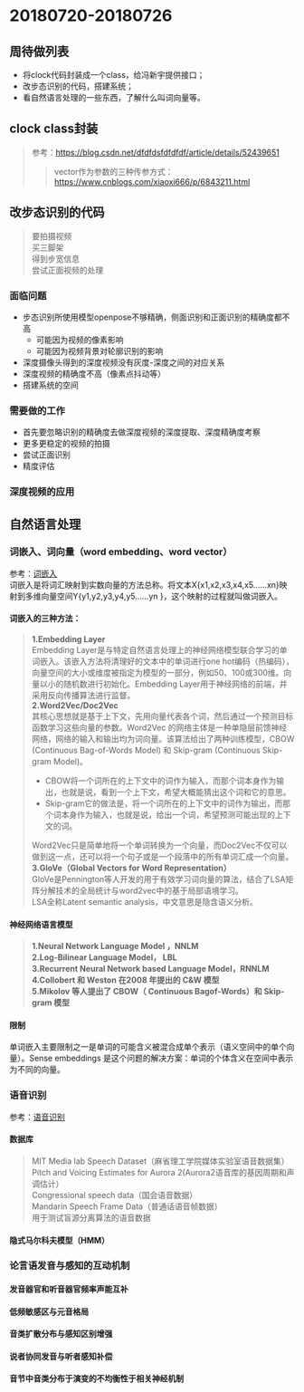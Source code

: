 

# 20180720-20180726
## 周待做列表
* 将clock代码封装成一个class，给冯新宇提供接口；
* 改步态识别的代码，搭建系统；
* 看自然语言处理的一些东西，了解什么叫词向量等。
## clock class封装
>参考：https://blog.csdn.net/dfdfdsfdfdfdf/article/details/52439651
>>vector作为参数的三种传参方式：https://www.cnblogs.com/xiaoxi666/p/6843211.html
## 改步态识别的代码
>要拍摄视频<br>
买三脚架<br>
得到步宽信息<br>
尝试正面视频的处理<br>

### 面临问题
* 步态识别所使用模型openpose不够精确，侧面识别和正面识别的精确度都不高
  + 可能因为视频的像素影响
  + 可能因为视频背景对轮廓识别的影响
* 深度摄像头得到的深度视频没有灰度-深度之间的对应关系
* 深度视频的精确度不高（像素点抖动等）
* 搭建系统的空间
### 需要做的工作
* 首先要忽略识别的精确度去做深度视频的深度提取、深度精确度考察
* 更多更稳定的视频的拍摄
* 尝试正面识别
* 精度评估
### 深度视频的应用

## 自然语言处理
### 词嵌入、词向量（word embedding、word vector）
参考：[词嵌入](https://blog.csdn.net/ch1209498273/article/details/78323478)<br>
词嵌入是将词汇映射到实数向量的方法总称。将文本X{x1,x2,x3,x4,x5……xn}映射到多维向量空间Y{y1,y2,y3,y4,y5……yn }，这个映射的过程就叫做词嵌入。  
#### 词嵌入的三种方法：
>**1.Embedding Layer**<br>
Embedding Layer是与特定自然语言处理上的神经网络模型联合学习的单词嵌入。该嵌入方法将清理好的文本中的单词进行one hot编码（热编码），向量空间的大小或维度被指定为模型的一部分，例如50、100或300维。向量以小的随机数进行初始化。Embedding Layer用于神经网络的前端，并采用反向传播算法进行监督。<br>
>**2.Word2Vec/Doc2Vec**<br>
其核心思想就是基于上下文，先用向量代表各个词，然后通过一个预测目标函数学习这些向量的参数。Word2Vec 的网络主体是一种单隐层前馈神经网络，网络的输入和输出均为词向量。该算法给出了两种训练模型，CBOW (Continuous Bag-of-Words Model) 和 Skip-gram (Continuous Skip-gram Model)。<br>
>* CBOW将一个词所在的上下文中的词作为输入，而那个词本身作为输出，也就是说，看到一个上下文，希望大概能猜出这个词和它的意思。<br>
>* Skip-gram它的做法是，将一个词所在的上下文中的词作为输出，而那个词本身作为输入，也就是说，给出一个词，希望预测可能出现的上下文的词。
>
>Word2Vec只是简单地将一个单词转换为一个向量，而Doc2Vec不仅可以做到这一点，还可以将一个句子或是一个段落中的所有单词汇成一个向量。<br>
>**3.GloVe（Global Vectors for Word Representation）**<br>
GloVe是Pennington等人开发的用于有效学习词向量的算法，结合了LSA矩阵分解技术的全局统计与word2vec中的基于局部语境学习。<br>
LSA全称Latent semantic analysis，中文意思是隐含语义分析。<br>
#### 神经网络语言模型
>**1.Neural Network Language Model ，NNLM**<br>
>**2.Log-Bilinear Language Model， LBL**<br>
>**3.Recurrent Neural Network based Language Model，RNNLM**<br>
>**4.Collobert 和 Weston 在2008 年提出的 C&W 模型**<br>
>**5.Mikolov 等人提出了 CBOW（ Continuous Bagof-Words）和 Skip-gram 模型**<br>
#### 限制
单词嵌入主要限制之一是单词的可能含义被混合成单个表示（语义空间中的单个向量）。Sense embeddings 是这个问题的解决方案：单词的个体含义在空间中表示为不同的向量。
### 语音识别
参考：[语音识别](https://baike.baidu.com/item/%E8%AF%AD%E9%9F%B3%E8%AF%86%E5%88%AB/10927133?fr=aladdin)
#### 数据库
>MIT Media lab Speech Dataset（麻省理工学院媒体实验室语音数据集）<br>Pitch and Voicing Estimates for Aurora 2(Aurora2语音库的基因周期和声调估计）<br>Congressional speech data（国会语音数据）<br>Mandarin Speech Frame Data（普通话语音帧数据）<br>用于测试盲源分离算法的语音数据<br>
#### 隐式马尔科夫模型（HMM）


### 论言语发音与感知的互动机制
#### 发音器官和听音器官频率声能互补
#### 低频敏感区与元音格局
#### 音类扩散分布与感知区别增强
#### 说者协同发音与听者感知补偿
#### 音节中音类分布于演变的不均衡性于相关神经机制

